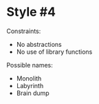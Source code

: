 Style #4
==============================

Constraints:

- No abstractions
- No use of library functions

Possible names:

- Monolith
- Labyrinth
- Brain dump
